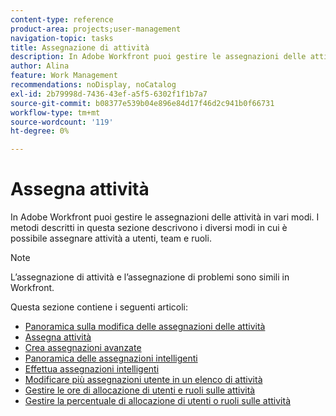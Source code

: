 ```yaml
---
content-type: reference
product-area: projects;user-management
navigation-topic: tasks
title: Assegnazione di attività
description: In Adobe Workfront puoi gestire le assegnazioni delle attività in vari modi. I metodi descritti in questa sezione descrivono i diversi modi in cui è possibile assegnare attività a utenti, team e ruoli.
author: Alina
feature: Work Management
recommendations: noDisplay, noCatalog
exl-id: 2b79998d-7436-43ef-a5f5-6302f1f1b7a7
source-git-commit: b08377e539b04e896e84d17f46d2c941b0f66731
workflow-type: tm+mt
source-wordcount: '119'
ht-degree: 0%

---
```


# Assegna attività

In Adobe Workfront puoi gestire le assegnazioni delle attività in vari modi. I metodi descritti in questa sezione descrivono i diversi modi in cui è possibile assegnare attività a utenti, team e ruoli.

>[!NOTE]
>
>L’assegnazione di attività e l’assegnazione di problemi sono simili in Workfront.

Questa sezione contiene i seguenti articoli:

* [Panoramica sulla modifica delle assegnazioni delle attività](../../../manage-work/tasks/assign-tasks/modify-task-assignments-overview.md)
* [Assegna attività](../../../manage-work/tasks/assign-tasks/assign-tasks.md)
* [Crea assegnazioni avanzate](../../../manage-work/tasks/assign-tasks/create-advanced-assignments.md)
* [Panoramica delle assegnazioni intelligenti](../../../manage-work/tasks/assign-tasks/smart-assignments.md)
* [Effettua assegnazioni intelligenti](../../../manage-work/tasks/assign-tasks/make-smart-assignments.md)
* [Modificare più assegnazioni utente in un elenco di attività](../../../manage-work/tasks/assign-tasks/modify-multiple-assignments-in-task-list.md)
* [Gestire le ore di allocazione di utenti e ruoli sulle attività](../../../manage-work/tasks/assign-tasks/manage-allocation-hours-on-tasks.md)
* [Gestire la percentuale di allocazione di utenti o ruoli sulle attività](../../../manage-work/tasks/assign-tasks/manage-allocation-percentage-on-tasks.md)
